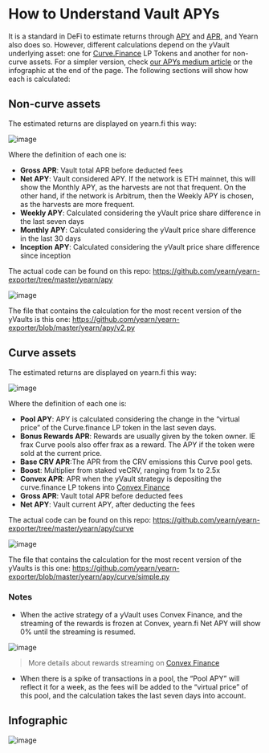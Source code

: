 # How to Understand Vault APYs

It is a standard in DeFi to estimate returns through [APY](https://www.investopedia.com/terms/a/apy.asp) and [APR](https://www.investopedia.com/terms/a/apr.asp), and Yearn also does so. However, different calculations depend on the yVault underlying asset: one for [Curve.Finance](https://curve.finance/) LP Tokens and another for non-curve assets. For a simpler version, check [our APYs medium article](https://medium.com/iearn/how-yearn-calculates-estimated-returns-apy-b4fd5b687bf9) or the infographic at the end of the page. The following sections will show how each is calculated:

## Non-curve assets

The estimated returns are displayed on yearn.fi this way:

![image](https://lh3.googleusercontent.com/z2zbme8yXIquVgZjFqSFyz5RmRmxBX2-LEjBvCjSSdBeBYUC9HnfWrnJD5KDYjw4O_Do9wc8lVis0z01rG8HD8YLdvuQ3N9Yzy3hFArQ5DV5I76jgrPPCtUdKDF86933YRARcUOfoXOYPStetw)

Where the definition of each one is:

- **Gross APR**: Vault total APR before deducted fees
- **Net APY**: Vault considered APY. If the network is ETH mainnet, this will show the Monthly APY, as the harvests are not that frequent. On the other hand, if the network is Arbitrum, then the Weekly APY is chosen, as the harvests are more frequent.
- **Weekly APY**: Calculated considering the yVault price share difference in the last seven days
- **Monthly APY**: Calculated considering the yVault price share difference in the last 30 days
- **Inception APY**: Calculated considering the yVault price share difference since inception

The actual code can be found on this repo: https://github.com/yearn/yearn-exporter/tree/master/yearn/apy

![image](https://lh6.googleusercontent.com/1ubZF6PCD7BAd7lXM6sGHmTXmgAdzs-IjLkPN-mtsPgpnvXWZS7E4RPznBrmpXIKOaV7JAP_iZlpih0avNvTKYMU9xeuWQ8GLhcj4QmcB00v6wXXveVPHTq_O81TumVXDiykOqcpovW4YZNvEQ)

The file that contains the calculation for the most recent version of the yVaults is this one: https://github.com/yearn/yearn-exporter/blob/master/yearn/apy/v2.py

## Curve assets

The estimated returns are displayed on yearn.fi this way:

![image](https://lh3.googleusercontent.com/dvUnhactHIG6KEFHTpw77axZfgEldRjsmYd-qv5sYbx1_wp_A_Pjy_0f-ZzmFa-GxqkLjcjUZqhSfOtmA9ajqbPf_L7urk0SiQmRLXNQSYZ3mHhp_bMZTJKcK0_z9tsRZHsaZ4n_6nbEaISMtA)

Where the definition of each one is:

- **Pool APY**: APY is calculated considering the change in the “virtual price” of the Curve.finance LP token in the last seven days.
- **Bonus Rewards APR**: Rewards are usually given by the token owner. IE frax Curve pools also offer frax as a reward. The APY if the token were sold at the current price.
- **Base CRV APR**:The APR from the CRV emissions this Curve pool gets.
- **Boost**: Multiplier from staked veCRV, ranging from 1x to 2.5x
- **Convex APR**: APR when the yVault strategy is depositing the curve.finance LP tokens into [Convex Finance](https://www.convexfinance.com/)
- **Gross APR**: Vault total APR before deducted fees
- **Net APY**: Vault current APY, after deducting the fees

The actual code can be found on this repo: https://github.com/yearn/yearn-exporter/tree/master/yearn/apy/curve

![image](https://lh5.googleusercontent.com/0RcgjElU5oJ1831Ku1yyiwCuSDjjujo3SZjVhVdD8Ve596nB7Hedv9UHUIf_VwkLomCaO0XULTaghTKDLYJ1Uba_kcivY78s2tAA18iwnTi1k__LXqZVOqWKzI2Hj2a5zgte0DaYusDTaNOZ8w)

The file that contains the calculation for the most recent version of the yVaults is this one: https://github.com/yearn/yearn-exporter/blob/master/yearn/apy/curve/simple.py

### Notes

- When the active strategy of a yVault uses Convex Finance, and the streaming of the rewards is frozen at Convex, yearn.fi Net APY will show 0% until the streaming is resumed.

![image](https://i.imgur.com/H4VRhz8.png)

> More details about rewards streaming on [Convex Finance](https://docs.convexfinance.com/)

- When there is a spike of transactions in a pool, the “Pool APY” will reflect it for a week, as the fees will be added to the “virtual price” of this pool, and the calculation takes the last seven days into account.

## Infographic

![image](https://i.imgur.com/uT6VW9f.png)
